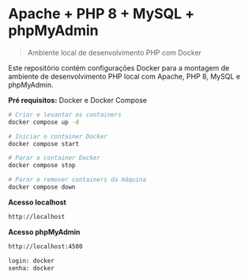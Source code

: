 # Apache + PHP 8 + MySQL + phpMyAdmin
> Ambiente local de desenvolvimento PHP com Docker

Este repositório contém configurações Docker para a montagem de ambiente de desenvolvimento PHP local com Apache, PHP 8, MySQL e phpMyAdmin.

**Pré requisitos:** Docker e Docker Compose

```bash
# Criar e levantar os containers
docker compose up -d

# Iniciar o container Docker
docker compose start

# Parar o container Docker
docker compose stop

# Parar e remover containers da máquina
docker compose down
```

**Acesso localhost**
```txt
http://localhost
```

**Acesso phpMyAdmin**
```txt
http://localhost:4500

login: docker
senha: docker
```